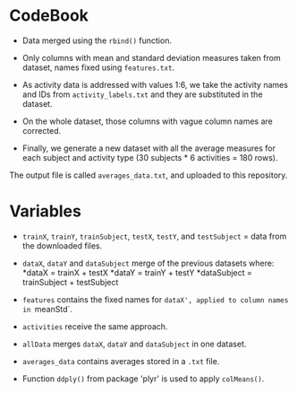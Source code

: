 # CodeBook

* Data merged using the `rbind()` function.
* Only columns with mean and standard deviation measures taken from dataset, names fixed using `features.txt`.
* As activity data is addressed with values 1:6, we take the activity names and IDs from `activity_labels.txt` and they are substituted in the dataset.

* On the whole dataset, those columns with vague column names are corrected.

* Finally, we generate a new dataset with all the average measures for each subject and activity type (30 subjects * 6 activities = 180 rows). 

The output file is called `averages_data.txt`, and uploaded to this repository.



# Variables


* `trainX`, `trainY`, `trainSubject`, `testX`, `testY`, and `testSubject` = data from the downloaded files.
* `dataX`, `dataY` and `dataSubject` merge of the previous datasets where:
    *dataX = trainX + testX
    *dataY = trainY + testY
    *dataSubject = trainSubject + testSubject
* `features` contains the fixed names for `dataX', applied to column names in `meanStd`.
* `activities` receive the same approach.
* `allData` merges `dataX`, `dataY` and `dataSubject` in one dataset.

* `averages_data` contains averages stored in a `.txt` file. 
* Function `ddply()` from package 'plyr' is used to apply `colMeans()`.
